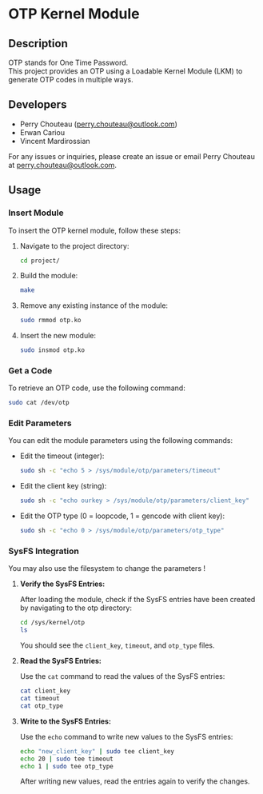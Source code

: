 # OTP Kernel Module

## Description

OTP stands for One Time Password.\
This project provides an OTP using a Loadable Kernel Module (LKM) to generate OTP codes in multiple ways.

## Developers

- Perry Chouteau (perry.chouteau@outlook.com)
- Erwan Cariou
- Vincent Mardirossian

For any issues or inquiries, please create an issue or email Perry Chouteau at perry.chouteau@outlook.com.

## Usage

### Insert Module

To insert the OTP kernel module, follow these steps:

1. Navigate to the project directory:
   ```sh
   cd project/
   ```

2. Build the module:
   ```sh
   make
   ```

3. Remove any existing instance of the module:
   ```sh
   sudo rmmod otp.ko
   ```

4. Insert the new module:
   ```sh
   sudo insmod otp.ko
   ```

### Get a Code

To retrieve an OTP code, use the following command:
```sh
sudo cat /dev/otp
```

### Edit Parameters

You can edit the module parameters using the following commands:

- Edit the timeout (integer):
  ```sh
  sudo sh -c "echo 5 > /sys/module/otp/parameters/timeout"
  ```

- Edit the client key (string):
  ```sh
  sudo sh -c "echo ourkey > /sys/module/otp/parameters/client_key"
  ```

- Edit the OTP type (0 = loopcode, 1 = gencode with client key):
  ```sh
  sudo sh -c "echo 0 > /sys/module/otp/parameters/otp_type"
  ```

### SysFS Integration

You may also use the filesystem to change the parameters !

1. **Verify the SysFS Entries:**

   After loading the module, check if the SysFS entries have been created by navigating to the otp directory:
   ```sh
   cd /sys/kernel/otp
   ls
   ```
   You should see the `client_key`, `timeout`, and `otp_type` files.

2. **Read the SysFS Entries:**

   Use the `cat` command to read the values of the SysFS entries:
   ```sh
   cat client_key
   cat timeout
   cat otp_type
   ```

3. **Write to the SysFS Entries:**

   Use the `echo` command to write new values to the SysFS entries:
   ```sh
   echo "new_client_key" | sudo tee client_key
   echo 20 | sudo tee timeout
   echo 1 | sudo tee otp_type
   ```
   After writing new values, read the entries again to verify the changes.